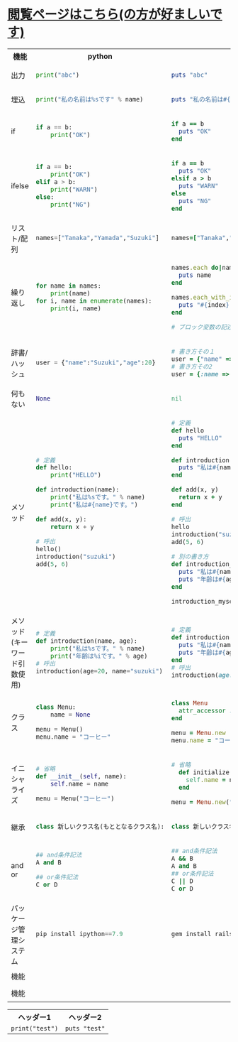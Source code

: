 # [閲覧ページはこちら(の方が好ましいです)](https://github.com/a11wa11/memo/blob/main/10_python_ruby.md)

<table>
<th>機能</th>
<th>python</th>
<th>ruby</th>
<tr>
<td>出力</td>
<td>

```python
print("abc")
```
</td>
<td>

```ruby
puts "abc"
```
</td>
</tr>
<tr>
<td>埋込</td>
<td>

```python
print("私の名前は%sです" % name)
```
</td>
<td>
  
```ruby
puts "私の名前は#{name}です"
```
</td>
</tr>
<tr>
<td>if</td>
<td>

```python
if a == b:
    print("OK")
```
</td>
<td>

```ruby
if a == b
  puts "OK"
end
```
</td>
</tr>
<tr>
<td>ifelse</td>
<td>

```python
if a == b:
    print("OK")
elif a > b:
    print("WARN")
else:
    print("NG")
```
</td>
<td>

```ruby
if a == b
  puts "OK"
elsif a > b
  puts "WARN"
else
  puts "NG"
end
```
</td>
</tr>
<tr>
<td>リスト/配列</td>
<td>

```python
names=["Tanaka","Yamada","Suzuki"]
```
</td>
<td>

```ruby
names=["Tanaka","Yamada","Suzuki"]
```
</td>
</tr>
<tr>
<td>繰り返し</td>
<td>

```python
for name in names:
    print(name)
for i, name in enumerate(names):
    print(i, name)
```
</td>
<td>

```ruby
names.each do|name|
  puts name
end

names.each_with_index do |name, index|
  puts "#{index}. #{name}"
end

# ブロック変数の記述は|配列の要素として扱う変数名, インデックス番号として扱う変数名|
```
</td>
</tr>
<tr>
<td>辞書/ハッシュ</td>
<td>

```python
user = {"name":"Suzuki","age":20}
```
</td>
<td>

```ruby
# 書き方その１
user = {"name" => "Suzuki","age" => 20}
# 書き方その2
user = {:name => "Suzuki", :age => 20}
```
</td>
</tr>
<tr>
<td>何もない</td>
<td>

```python
None
```
</td>
<td>
  
```ruby
nil
```
</td>
</tr>
<tr>
<td>メソッド</td>
<td>

```python
# 定義
def hello:
    print("HELLO")

def introduction(name):
    print("私は%sです。" % name)
    print("私は#{name}です。")

def add(x, y):
    return x + y

# 呼出
hello()
introduction("suzuki")
add(5, 6)
```
</td>
<td>

```ruby
# 定義
def hello
  puts "HELLO"
end

def introduction(name)
  puts "私は#{name}です。"
end

def add(x, y)
  return x + y
end

# 呼出
hello
introduction("suzuki")
add(5, 6)

# 別の書き方
def introduction_myself name, age
  puts "私は#{name}です。"
  puts "年齢は#{age}です。"
end

introduction_myself "suzuki", 20
```
</td>
</tr>
<tr>
<td>メソッド(キーワード引数使用)</td>
<td>

```python
# 定義
def introduction(name, age):
    print("私は%sです。" % name)
    print("年齢は%iです。" % age)
# 呼出
introduction(age=20, name="suzuki")
```
</td>
<td>

```ruby
# 定義
def introduction(name:, age:)
  puts "私は#{name}です。"
  puts "年齢は#{age}です。"
end
# 呼出
introduction(age: 20, name: "suzuki")
```
</td>
</tr>
<tr>
<td>クラス</td>
<td>

```python
class Menu:
    name = None

menu = Menu()
menu.name = "コーヒー"
```
</td>
<td>

```ruby
class Menu
  attr_accessor :name
end

menu = Menu.new
menu.name = "コーヒー"

```
</td>
</tr>
<tr>
<td>イニシャライズ</td>
<td>

```python
# 省略
def __init__(self, name):
    self.name = name

menu = Menu("コーヒー")
```
</td>
<td>

```ruby
# 省略
  def initialize(name)
    self.name = name
  end

menu = Menu.new("コーヒー")

```
</td>
</tr>
<tr>
<td>継承</td>
<td>

```python
class 新しいクラス名(もととなるクラス名):
```
</td>
<td>

```ruby
class 新しいクラス名 < もととなるクラス名
```
</td>
</tr>
<tr>
<td>and or</td>
<td>

```python
## and条件記法
A and B

## or条件記法
C or D
```
</td>
<td>

```ruby
## and条件記法
A && B
A and B
## or条件記法
C || D
C or D
```
</td>
</tr>
<tr>
<td>パッケージ管理システム</td>
<td>

```python
pip install ipython==7.9
```
</td>
<td>

```ruby
gem install rails -v 5.1.6
```
</td>
</tr>
<tr>
<td>機能</td>
<td>

```python
```
</td>
<td>

```ruby
```
</td>
</tr>
<tr>
<td>機能</td>
<td>

```python
```
</td>
<td>

```ruby
```
</td>
</tr>
</table>

<table>
  <tr>
    <th>ヘッダー1</th>
    <th>ヘッダー2</th>
  </tr>
  <tr>
    <td><code>print("test")</code></td>
    <td><code>puts "test"</code></td>
  </tr>
</table>
